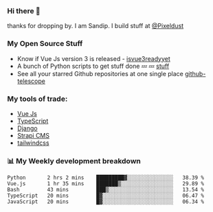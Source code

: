 ### Hi there 👋

thanks for dropping by.
I am Sandip. I build stuff at [@Pixeldust](github.com/pixeldust-in/)

###  **My Open Source Stuff**

 - Know if Vue Js version 3 is released -  [isvue3readyyet](https://github.com/sandiprb/isvue3readyyet)
 - A bunch of Python scripts to get stuff done 💤 💤 [stuff](https://github.com/sandiprb/stuff)
 - See all your starred Github repositories at one single place [github-telescope](https://github.com/sandiprb/github-telescope)



###  **My tools of trade:**
 - [Vue Js](https://github.com/vuejs/vue/)
 - [TypeScript](https://github.com/microsoft/TypeScript)
 - [Django](github.com/django/django)
 - [Strapi CMS](github.com/strapi/strapi)
 - [tailwindcss](https://github.com/tailwindlabs/tailwindcss)


###  📊 **My Weekly development breakdown**
<!--START_SECTION:waka-->
```text
Python       2 hrs 2 mins    █████████▓░░░░░░░░░░░░░░░   38.39 % 
Vue.js       1 hr 35 mins    ███████▒░░░░░░░░░░░░░░░░░   29.89 % 
Bash         43 mins         ███▒░░░░░░░░░░░░░░░░░░░░░   13.54 % 
TypeScript   20 mins         █▓░░░░░░░░░░░░░░░░░░░░░░░   06.47 % 
JavaScript   20 mins         █▓░░░░░░░░░░░░░░░░░░░░░░░   06.34 % 
```
<!--END_SECTION:waka-->
